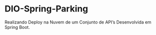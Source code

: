 # DIO-Spring-Parking
Realizando Deploy na Nuvem de um Conjunto de API’s Desenvolvida em Spring Boot.
